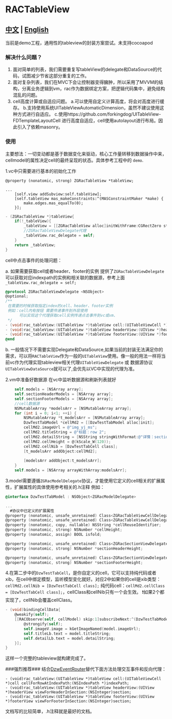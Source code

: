 # RACTableView

[中文](https://github.com/Dtheme/RACTableView/blob/main/README.md) | [English](https://github.com/Dtheme/RACTableView/blob/main/README-en.md)
---

当前是demo工程，通用性的tableview的封装方案尝试。未支持cocoapod

### 解决什么问题？
1. 面对简单的列表，我们需要重复写tableView的delegate和DataSource的代码，试图减少节省这部分重复的工作。
2. 面对复杂列表，我们在MVC下会让控制器变得臃肿，所以采用了MVVM的结构，分离业务逻辑到vm，rac作为数据绑定方案，把逻辑代码集中，避免结构混乱的问题。
3. cell高度计算或自适应问题。
    a.可以使用自定义计算高度，将会对高度进行缓存。
    b.支持使用系统UITableViewAutomaticDimension，虽然不建议使用这种方式进行自适应。
    c.使用https://github.com/forkingdog/UITableView-FDTemplateLayoutCell 进行高度自适应，cell使用autolayout进行布局。因此引入了依赖masonry。

### 使用

主要想法：一切变动都是基于数据变化来驱动，核心工作量转移到数据操作中来，cellmodel的属性决定cell的最终呈现的状态。具体参考工程中的 `demo`.

1.vc中只需要进行基本的初始化工作

```
@property (nonatomic, strong) ZGRacTableView *tableView;

...
    [self.view addSubview:self.tableView];
    [self.tableView mas_makeConstraints:^(MASConstraintMaker *make) {
        make.edges.mas_equalTo(0);
    }];
```



```objective-c
- (ZGRacTableView *)tableView{
    if(!_tableView){
        _tableView = [[ZGRacTableView alloc]initWithFrame:CGRectZero style:UITableViewStyleGrouped];
        //ZGRacTableViewDelegate代理
        _tableView.rac_delegate = self;
    }
    return _tableView;
}
```
cell中点击事件的处理问题：


a. 如果需要获取cell或者header、footer的实例 提供了`ZGRacTableViewDelegate` 可以获取对应indexpath的实例和相关联的数据源，参考上面`_tableView.rac_delegate = self;`

```objective-c
@protocol ZGRacTableViewDelegate <NSObject>
@optional;
/**
 在需要的时候获取指定index的cell、header、footer实例
 例如：cell内有按钮 需要传递事件到外层使用
      可以实现这个代理获取cell实例传递点击事件到vc或vm、
 */
- (void)rac_tableView:(UITableView *)tableView cell:(UITableViewCell *)cell cellForRowAtIndexPath:(NSIndexPath *)indexPath;
- (void)rac_tableView:(UITableView *)tableView headerView:(UIView *)headerView viewForHeaderInSection:(NSInteger)section;
- (void)rac_tableView:(UITableView *)tableView footerView:(UIView *)footerView viewForFooterInSection:(NSInteger)section;
@end
```

b. 一般情况下不需要实现Delegate和DataSource,如果当前的封装无法满足你的需求，可以将`RACTableView`作为一般的`UITableView`使用。像一般的用法一样将当前vc作为代理实现tableview相关代理`UITableViewDelegate` 或 数据源协议`UITableViewDataSource`就可以了,会优先以VC中实现的代理为准。



2.vm中准备好数据源 在vc中监听数据源和刷新列表就好

```objective-c
    self.models = [NSArray array];
    self.sectionHeaderModels = [NSArray array];
    self.sectionFooterModels = [NSArray array];
    //cell数据源
    NSMutableArray *modelsArr = [NSMutableArray array];
    for (int i = 0; i<1; ++i) {
        NSMutableArray *t_modelsArr = [NSMutableArray array];
        DzwTestTabModel *cellMd2 = [[DzwTestTabModel alloc]init];
        cellMd2.imageUrl = @"img_yj_ms";
        cellMd2.titleString = @"标题：row 2";
        cellMd2.detailString = [NSString stringWithFormat:@"详情：section %d",i];
        cellMd2.cellHeight = @(kScale_W(120));
        cellMd2.cellNib = [DzwTestTabCell class];
        [t_modelsArr addObject:cellMd2];
        
        [modelsArr addObject:t_modelsArr];
    }
    self.models = [NSArray arrayWithArray:modelsArr];
```

3.model需要遵循`ZGRacModelDelegate`协议，才能使用它定义的cell相关的扩展属性，扩展属性的具体使用参考相关的.h注释 例如：

```objective-c
@interface DzwTestTabModel : NSObject<ZGRacModelDelegate>

... 
  #协议中已定义的扩展属性
@property (nonatomic, unsafe_unretained) Class<ZGRacTableViewCellDelegate> cellClass;
@property (nonatomic, unsafe_unretained) Class<ZGRacTableViewCellDelegate> cellNib;
@property (nonatomic, copy, nullable) NSString *cellReuseIdentifier;
@property (nonatomic, strong) NSNumber *cellHeight;
@property (nonatomic, assign) BOOL isfold;

@property (nonatomic, unsafe_unretained) Class<ZGRacSectionViewDelegate> sectionHeaderClass;
@property (nonatomic, strong) NSNumber *sectionHeaderHeight;

@property (nonatomic, unsafe_unretained) Class<ZGRacSectionViewDelegate> sectionFooterClass;
@property (nonatomic, strong) NSNumber *sectionFooterHeight;
```

4.在第二步中的`DzwTestTabCell`，是你自定义的cell，它可以支持纯代码或者xib，在cell中绑定模型，监听模型变化就好。对应2中如果你的cell是xib类型：`cellMd2.cellNib = [DzwTestTabCell class];` 纯代码cell：`cellMd2.cellClass = [DzwTestTabCell class];`，cellClass和cellNib只有一个会生效。
❗️如果2个都实现了，cellNib会覆盖cellClass。

```objective-c
- (void)bindingCellData{
    @weakify(self);
    [[RACObserve(self, cellModel) skip:1]subscribeNext:^(DzwTestTabModel * _Nullable model) {
        @strongify(self);
        self.imageV.image = kGetImageNamed(model.imageUrl);
        self.titleLb.text = model.titleString;
        self.detailLb.text = model.detailString;
    }];
}
```

这样一个完整的tableview就构建完成了。

###强烈推荐###
结合[DzwEventRouter](https://github.com/Dtheme/DzwEventRouter)替代下面方法处理交互事件和反向代理：
```
- (void)rac_tableView:(UITableView *)tableView cell:(UITableViewCell *)cell cellForRowAtIndexPath:(NSIndexPath *)indexPath;
- (void)rac_tableView:(UITableView *)tableView headerView:(UIView *)headerView viewForHeaderInSection:(NSInteger)section;
- (void)rac_tableView:(UITableView *)tableView footerView:(UIView *)footerView viewForFooterInSection:(NSInteger)section;
```


文档写的比较简单，.h注释就是最好的文档。
